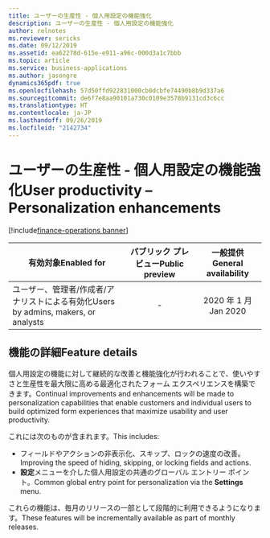 ```yaml
---
title: ユーザーの生産性 - 個人用設定の機能強化
description: ユーザーの生産性 - 個人用設定の機能強化
author: relnotes
ms.reviewer: sericks
ms.date: 09/12/2019
ms.assetid: ea62278d-615e-e911-a96c-000d3a1c7bbb
ms.topic: article
ms.service: business-applications
ms.author: jasongre
dynamics365pdf: true
ms.openlocfilehash: 57d50ffd922831000cb0dcbfe74490b8b9d337a6
ms.sourcegitcommit: de6f7e8aa90101a730c0109e3578b9131cd3c6cc
ms.translationtype: HT
ms.contentlocale: ja-JP
ms.lasthandoff: 09/26/2019
ms.locfileid: "2142734"
---
```

# <a name="user-productivity--personalization-enhancements"></a><span data-ttu-id="eb461-103">ユーザーの生産性 - 個人用設定の機能強化</span><span class="sxs-lookup"><span data-stu-id="eb461-103">User productivity – Personalization enhancements</span></span>
[!include[finance-operations banner](../includes/finance-operations.md)]

| <span data-ttu-id="eb461-104">有効対象</span><span class="sxs-lookup"><span data-stu-id="eb461-104">Enabled for</span></span>    |  <span data-ttu-id="eb461-105">パブリック プレビュー</span><span class="sxs-lookup"><span data-stu-id="eb461-105">Public preview</span></span> | <span data-ttu-id="eb461-106">一般提供</span><span class="sxs-lookup"><span data-stu-id="eb461-106">General availability</span></span> | 
| ---------- | :----------: |:----------: |
|<span data-ttu-id="eb461-107">ユーザー、管理者/作成者/アナリストによる有効化</span><span class="sxs-lookup"><span data-stu-id="eb461-107">Users by admins, makers, or analysts</span></span>|-| <span data-ttu-id="eb461-108">2020 年 1 月</span><span class="sxs-lookup"><span data-stu-id="eb461-108">Jan 2020</span></span>|






## <a name="feature-details"></a><span data-ttu-id="eb461-109">機能の詳細</span><span class="sxs-lookup"><span data-stu-id="eb461-109">Feature details</span></span>
<!--feature detail start -->
<span data-ttu-id="eb461-110">個人用設定の機能に対して継続的な改善と機能強化が行われることで、使いやすさと生産性を最大限に高める最適化されたフォーム エクスペリエンスを構築できます。</span><span class="sxs-lookup"><span data-stu-id="eb461-110">Continual improvements and enhancements will be made to personalization capabilities that enable customers and individual users to build optimized form experiences that maximize usability and user productivity.</span></span> 

<span data-ttu-id="eb461-111">これには次のものが含まれます。</span><span class="sxs-lookup"><span data-stu-id="eb461-111">This includes:</span></span> 

-  <span data-ttu-id="eb461-112">フィールドやアクションの非表示化、スキップ、ロックの速度の改善。</span><span class="sxs-lookup"><span data-stu-id="eb461-112">Improving the speed of hiding, skipping, or locking fields and actions.</span></span> 
-  <span data-ttu-id="eb461-113">**設定**メニューを介した個人用設定の共通のグローバル エントリー ポイント。</span><span class="sxs-lookup"><span data-stu-id="eb461-113">Common global entry point for personalization via the **Settings** menu.</span></span>

<span data-ttu-id="eb461-114">これらの機能は、毎月のリリースの一部として段階的に利用できるようになります。</span><span class="sxs-lookup"><span data-stu-id="eb461-114">These features will be incrementally available as part of monthly releases.</span></span>
<!--feature detail end -->












